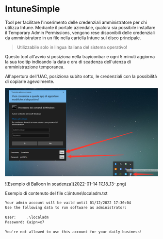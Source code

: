 # IntuneSimple

Tool per facilitare l'inserimento delle credenziali amministratore per chi utilizza Intune. 
Mediante il portale aziendale, qualora sia possibile installare il Temporary Admin Permissions, vengono rese disponibili delle credenziali da amministratore in un file nella cartella Intune sul disco principale.

> Utilizzabile solo in lingua italiana del sistema operativo!

Questo tool all'avvio si posiziona nella trayiconbar e ogni 5 minuti aggiorna la sua tooltip indicando la data e ora di scadenza dell'utenza di amministrazione temporanea.

All'apertura dell'UAC, posiziona subito sotto, le credenziali con la possibilità di copiarle agevolmente.

![Esempio](Image20220119103415.png)


![Esempio di Balloon in scadenza](2022-01-14 17_18_13-.png)

Esempio di contenuto del file c:\intune\localadm.txt

```
Your admin account will be vaild until 01/12/2022 17:30:04
Use the following data to run software as administrator:

User:     .\localadm
Password: Caipn=x7

You're not allowed to use this account for your daily business! 
```
